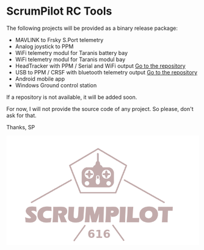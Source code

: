 # ScrumPilot RC Tools

The following projects will be provided as a binary release package:
- MAVLINK to Frsky S.Port telemetry
- Analog joystick to PPM
- WiFi telemetry modul for Taranis battery bay
- WiFi telemetry modul for Taranis modul bay
- HeadTracker with PPM / Serial and WiFi output         [Go to the repository](https://github.com/ScrumPilot616/HeadTracker)
- USB to PPM / CRSF with bluetooth telemetry output     [Go to the repository](https://github.com/ScrumPilot616/USB2RC)
- Android mobile app
- Windows Ground control station

If a repository is not available, it will be added soon.

For now, I will not provide the source code of any project.
So please, don't ask for that.

Thanks,
SP


![N|Solid](https://github.com/ScrumPilot616/ScrumPilot616/blob/main/ScrumPilot616.png)
<!--
**ScrumPilot616/ScrumPilot616** is a ✨ _special_ ✨ repository because its `README.md` (this file) appears on your GitHub profile.

Here are some ideas to get you started:

- 🔭 I’m currently working on ...
- 🌱 I’m currently learning ...
- 👯 I’m looking to collaborate on ...
- 🤔 I’m looking for help with ...
- 💬 Ask me about ...
- 📫 How to reach me: ...
- 😄 Pronouns: ...
- ⚡ Fun fact: ...
-->
